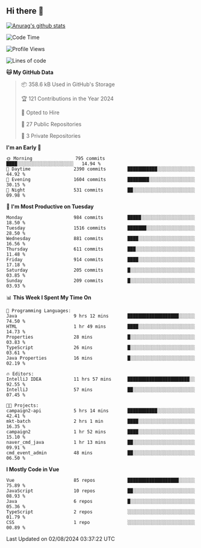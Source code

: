 ## Hi there 👋

[![Anurag's github stats](https://github-readme-stats.vercel.app/api?username=Songwonseok)](https://github.com/anuraghazra/github-readme-stats)



<!--START_SECTION:waka-->
![Code Time](http://img.shields.io/badge/Code%20Time-2%2C962%20hrs%2044%20mins-blue)

![Profile Views](http://img.shields.io/badge/Profile%20Views-0-blue)

![Lines of code](https://img.shields.io/badge/From%20Hello%20World%20I%27ve%20Written-34.8%20million%20lines%20of%20code-blue)

**🐱 My GitHub Data** 

> 📦 358.6 kB Used in GitHub's Storage 
 > 
> 🏆 121 Contributions in the Year 2024
 > 
> 💼 Opted to Hire
 > 
> 📜 27 Public Repositories 
 > 
> 🔑 3 Private Repositories 
 > 
**I'm an Early 🐤** 

```text
🌞 Morning                795 commits         ████░░░░░░░░░░░░░░░░░░░░░   14.94 % 
🌆 Daytime                2390 commits        ███████████░░░░░░░░░░░░░░   44.92 % 
🌃 Evening                1604 commits        ████████░░░░░░░░░░░░░░░░░   30.15 % 
🌙 Night                  531 commits         ██░░░░░░░░░░░░░░░░░░░░░░░   09.98 % 
```
📅 **I'm Most Productive on Tuesday** 

```text
Monday                   984 commits         █████░░░░░░░░░░░░░░░░░░░░   18.50 % 
Tuesday                  1516 commits        ███████░░░░░░░░░░░░░░░░░░   28.50 % 
Wednesday                881 commits         ████░░░░░░░░░░░░░░░░░░░░░   16.56 % 
Thursday                 611 commits         ███░░░░░░░░░░░░░░░░░░░░░░   11.48 % 
Friday                   914 commits         ████░░░░░░░░░░░░░░░░░░░░░   17.18 % 
Saturday                 205 commits         █░░░░░░░░░░░░░░░░░░░░░░░░   03.85 % 
Sunday                   209 commits         █░░░░░░░░░░░░░░░░░░░░░░░░   03.93 % 
```


📊 **This Week I Spent My Time On** 

```text
💬 Programming Languages: 
Java                     9 hrs 12 mins       ███████████████████░░░░░░   74.50 % 
HTML                     1 hr 49 mins        ████░░░░░░░░░░░░░░░░░░░░░   14.73 % 
Properties               28 mins             █░░░░░░░░░░░░░░░░░░░░░░░░   03.83 % 
TypeScript               26 mins             █░░░░░░░░░░░░░░░░░░░░░░░░   03.61 % 
Java Properties          16 mins             █░░░░░░░░░░░░░░░░░░░░░░░░   02.19 % 

🔥 Editors: 
IntelliJ IDEA            11 hrs 57 mins      ███████████████████████░░   92.55 % 
IntelliJ                 57 mins             ██░░░░░░░░░░░░░░░░░░░░░░░   07.45 % 

🐱‍💻 Projects: 
campaign2-api            5 hrs 14 mins       ███████████░░░░░░░░░░░░░░   42.41 % 
mkt-batch                2 hrs 1 min         ████░░░░░░░░░░░░░░░░░░░░░   16.35 % 
campaign2                1 hr 52 mins        ████░░░░░░░░░░░░░░░░░░░░░   15.10 % 
naver_cmd_java           1 hr 13 mins        ██░░░░░░░░░░░░░░░░░░░░░░░   09.91 % 
cmd_event_admin          48 mins             ██░░░░░░░░░░░░░░░░░░░░░░░   06.50 % 
```

**I Mostly Code in Vue** 

```text
Vue                      85 repos            ███████████████████░░░░░░   75.89 % 
JavaScript               10 repos            ██░░░░░░░░░░░░░░░░░░░░░░░   08.93 % 
Java                     6 repos             █░░░░░░░░░░░░░░░░░░░░░░░░   05.36 % 
TypeScript               2 repos             ░░░░░░░░░░░░░░░░░░░░░░░░░   01.79 % 
CSS                      1 repo              ░░░░░░░░░░░░░░░░░░░░░░░░░   00.89 % 
```




 Last Updated on 02/08/2024 03:37:22 UTC
<!--END_SECTION:waka-->

